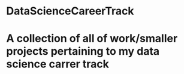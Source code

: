 # DataScienceCareerTrack

# A collection of all of work/smaller projects pertaining to my data science carrer track
